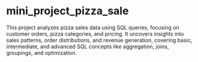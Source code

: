 # mini_project_pizza_sale
This project analyzes pizza sales data using SQL queries, focusing on customer orders, pizza categories, and pricing. It uncovers insights into sales patterns, order distributions, and revenue generation, covering basic, intermediate, and advanced SQL concepts like aggregation, joins, groupings, and optimization.
